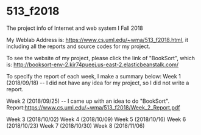 # 513_f2018
The project info of Internet and web system I  Fall 2018

My Weblab Address is: https://www.cs.uml.edu/~wma/513_f2018.html, it including all the reports and source codes for my project.

To see the website of my project, please click the link of "BookSort", which is: http://booksort-env-2.kir74pueej.us-east-2.elasticbeanstalk.com/

To specify the report of each week, I make a summary below:
Week 1 (2018/09/18) -- I did not have any idea for my project, so I did not write a report.

Week 2 (2018/09/25) -- I came up with an idea to do "BookSort".
    Report:https://www.cs.uml.edu/~wma/513_f2018/Week_2_Report.pdf
    
Week 3 (2018/10/02)
Week 4 (2018/10/09)
Week 5 (2018/10/16)
Week 6 (2018/10/23)
Week 7 (2018/10/30)
Week 8 (2018/11/06)
